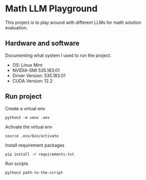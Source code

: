 # Math LLM Playground

This project is to play around with different LLMs for math solution evaluation. 

## Hardware and software 

Documenting what system I used to run the project. 

- OS: Linux Mint
- NVIDIA-SMI 535.183.01
- Driver Version: 535.183.01
- CUDA Version: 12.2     
                                                                                         

## Run project

Create a virtual env

```
python3 -m venv .env
```

Activate the virtual env
```
source .env/bin/activate
```

Install requirement packages
```
pip install -r requirements.txt
```

Run scripts
```
python3 path-to-the-script
```

